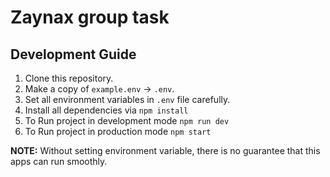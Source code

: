 # Zaynax group task

## Development Guide

1. Clone this repository.
2. Make a copy of `example.env` -> `.env`.
3. Set all environment variables in `.env` file carefully.
4. Install all dependencies via `npm install`
5. To Run project in development mode `npm run dev`
6. To Run project in production mode `npm start`

<b>NOTE:</b> Without setting environment variable, there is no guarantee that this apps can run smoothly.
